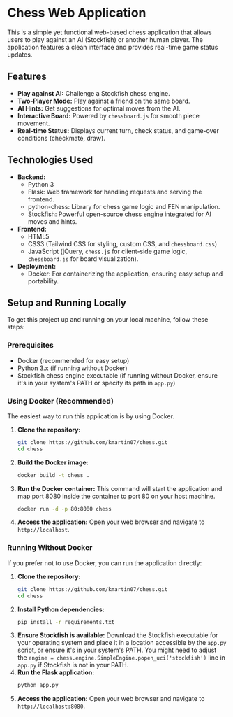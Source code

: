 # Chess Web Application

This is a simple yet functional web-based chess application that allows users to play against an AI (Stockfish) or another human player. The application features a clean interface and provides real-time game status updates.

## Features

*   **Play against AI:** Challenge a Stockfish chess engine.
*   **Two-Player Mode:** Play against a friend on the same board.
*   **AI Hints:** Get suggestions for optimal moves from the AI.
*   **Interactive Board:** Powered by `chessboard.js` for smooth piece movement.
*   **Real-time Status:** Displays current turn, check status, and game-over conditions (checkmate, draw).

## Technologies Used

*   **Backend:**
    *   Python 3
    *   Flask: Web framework for handling requests and serving the frontend.
    *   python-chess: Library for chess game logic and FEN manipulation.
    *   Stockfish: Powerful open-source chess engine integrated for AI moves and hints.
*   **Frontend:**
    *   HTML5
    *   CSS3 (Tailwind CSS for styling, custom CSS, and `chessboard.css`)
    *   JavaScript (jQuery, `chess.js` for client-side game logic, `chessboard.js` for board visualization).
*   **Deployment:**
    *   Docker: For containerizing the application, ensuring easy setup and portability.

## Setup and Running Locally

To get this project up and running on your local machine, follow these steps:

### Prerequisites

*   Docker (recommended for easy setup)
*   Python 3.x (if running without Docker)
*   Stockfish chess engine executable (if running without Docker, ensure it's in your system's PATH or specify its path in `app.py`)

### Using Docker (Recommended)

The easiest way to run this application is by using Docker.

1.  **Clone the repository:**
    ```sh
    git clone https://github.com/kmartin07/chess.git 
    cd chess
    ```
2.  **Build the Docker image:**
    ```sh
    docker build -t chess .
    ```
3.  **Run the Docker container:**
    This command will start the application and map port 8080 inside the container to port 80 on your host machine.
    ```sh
    docker run -d -p 80:8080 chess
    ```
4.  **Access the application:**
    Open your web browser and navigate to `http://localhost`.

### Running Without Docker 

If you prefer not to use Docker, you can run the application directly:

1.  **Clone the repository:**
    ```sh
    git clone https://github.com/kmartin07/chess.git 
    cd chess
    ```
2.  **Install Python dependencies:**
    ```sh
    pip install -r requirements.txt
    ```
3.  **Ensure Stockfish is available:**
    Download the Stockfish executable for your operating system and place it in a location accessible by the `app.py` script, or ensure it's in your system's PATH. You might need to adjust the `engine = chess.engine.SimpleEngine.popen_uci('stockfish')` line in `app.py` if Stockfish is not in your PATH.
4.  **Run the Flask application:**
    ```sh
    python app.py
    ```
5.  **Access the application:**
    Open your web browser and navigate to `http://localhost:8080`.

